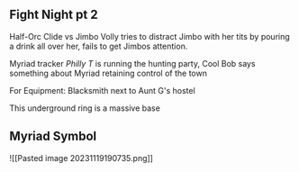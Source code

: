 
## Fight Night pt 2

Half-Orc Clide vs Jimbo
Volly tries to distract Jimbo with her tits by pouring a drink all over her, fails to get Jimbos attention. 

Myriad tracker *Philly T* is running the hunting party, Cool Bob says something about Myriad retaining control of the town 

For Equipment: Blacksmith next to Aunt G's hostel 

This underground ring is a massive base 

## Myriad Symbol 
![[Pasted image 20231119190735.png]]